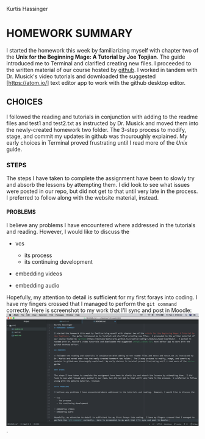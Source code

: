 Kurtis Hassinger
# HOMEWORK SUMMARY

I started the homework this week by familiarizing myself with chapter two of the **Unix for the Beginning Mage: A Tutorial by Joe Topjian**.  The guide introduced me to Terminal and clarified creating new files.  I proceeded to the written material of our course hosted by [github](https://montana-media-arts.github.io/creative-coding-1/modules/week-2/github/).  I worked in tandem with Dr. Musick's video tutorials and downloaded the suggested [https://atom.io/] text editor app to work with the github desktop editor.

## CHOICES

I followed the reading and tutorials in conjunction with adding to the readme files and test1 and test2.txt as instructed by Dr. Musick and moved them into the newly-created homework two folder.  The 3-step process to modify, stage, and commit my updates in github was thouroughly explained.  My early choices in Terminal proved frustrating until I read more of the *Unix* guide.

### STEPS

The steps I have taken to complete the assignment have been to slowly try and absorb the lessons by attempting them.  I did look to see what issues were posted in our repo, but did not get to that until very late in the process.  I preferred to follow along with the website material, instead.

#### PROBLEMS

I believe any problems I have encountered where addressed in the tutorials and reading.  However, I would like to discuss the

- vcs
  - its process
  - its continuing development

- embedding videos
- embedding audio

Hopefully, my attention to detail is sufficient for my first forays into coding.  I have my fingers crossed that I managed to perform the `git command` correctly.  Here is screenshot to my work that I'll sync and post in Moodle: ![Image of my editor](./screenshot.png).
